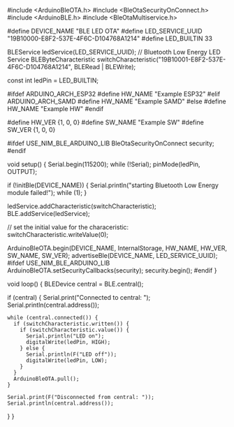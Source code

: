 #include <ArduinoBleOTA.h>
#include <BleOtaSecurityOnConnect.h>
#include <ArduinoBLE.h>
#include <BleOtaMultiservice.h>

#define DEVICE_NAME "BLE LED OTA"
#define LED_SERVICE_UUID "19B10000-E8F2-537E-4F6C-D104768A1214"
#define LED_BUILTIN 33

BLEService ledService(LED_SERVICE_UUID); // Bluetooth Low Energy LED Service
BLEByteCharacteristic switchCharacteristic("19B10001-E8F2-537E-4F6C-D104768A1214", BLERead | BLEWrite);

const int ledPin = LED_BUILTIN;


#ifdef ARDUINO_ARCH_ESP32
  #define HW_NAME "Example ESP32"
#elif ARDUINO_ARCH_SAMD
  #define HW_NAME "Example SAMD"
#else
  #define HW_NAME "Example HW"
#endif

#define HW_VER {1, 0, 0}
#define SW_NAME "Example SW"
#define SW_VER {1, 0, 0}

#ifdef USE_NIM_BLE_ARDUINO_LIB
BleOtaSecurityOnConnect security;
#endif

void setup() {
  Serial.begin(115200);
  while (!Serial);
pinMode(ledPin, OUTPUT);

  if (!initBle(DEVICE_NAME)) {
    Serial.println("starting Bluetooth Low Energy module failed!");
    while (1);
  }

  ledService.addCharacteristic(switchCharacteristic);
  BLE.addService(ledService);

  // set the initial value for the characeristic:
  switchCharacteristic.writeValue(0);



  ArduinoBleOTA.begin(DEVICE_NAME, InternalStorage, HW_NAME, HW_VER, SW_NAME, SW_VER);
 advertiseBle(DEVICE_NAME, LED_SERVICE_UUID);
#ifdef USE_NIM_BLE_ARDUINO_LIB
  ArduinoBleOTA.setSecurityCallbacks(security);
  security.begin();
#endif
}

void loop() {
  BLEDevice central = BLE.central();

  if (central) {
    Serial.print("Connected to central: ");
    Serial.println(central.address());

    while (central.connected()) {
      if (switchCharacteristic.written()) {
        if (switchCharacteristic.value()) {
          Serial.println("LED on");
          digitalWrite(ledPin, HIGH);
        } else {
          Serial.println(F("LED off"));
          digitalWrite(ledPin, LOW);
        }
      }
      ArduinoBleOTA.pull();
    }

    Serial.print(F("Disconnected from central: "));
    Serial.println(central.address());
  }
}
